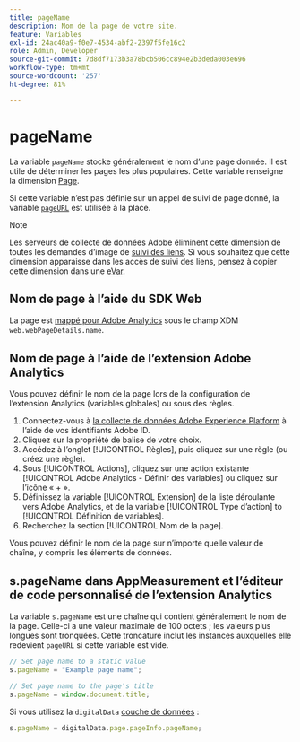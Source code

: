 ```yaml
---
title: pageName
description: Nom de la page de votre site.
feature: Variables
exl-id: 24ac40a9-f0e7-4534-abf2-2397f5fe16c2
role: Admin, Developer
source-git-commit: 7d8df7173b3a78bcb506cc894e2b3deda003e696
workflow-type: tm+mt
source-wordcount: '257'
ht-degree: 81%

---
```


# pageName

La variable `pageName` stocke généralement le nom d’une page donnée. Il est utile de déterminer les pages les plus populaires. Cette variable renseigne la dimension [Page](/help/components/dimensions/page.md).

Si cette variable n’est pas définie sur un appel de suivi de page donné, la variable [`pageURL`](pageurl.md) est utilisée à la place.

>[!NOTE]
>
>Les serveurs de collecte de données Adobe éliminent cette dimension de toutes les demandes dʼimage de [suivi des liens](/help/implement/vars/functions/tl-method.md). Si vous souhaitez que cette dimension apparaisse dans les accès de suivi des liens, pensez à copier cette dimension dans une [eVar](evar.md).

## Nom de page à l’aide du SDK Web

La page est [mappé pour Adobe Analytics](https://experienceleague.adobe.com/docs/analytics/implementation/aep-edge/variable-mapping.html?lang=fr) sous le champ XDM `web.webPageDetails.name`.

## Nom de page à l’aide de l’extension Adobe Analytics

Vous pouvez définir le nom de la page lors de la configuration de l’extension Analytics (variables globales) ou sous des règles.

1. Connectez-vous à [la collecte de données Adobe Experience Platform](https://experience.adobe.com/data-collection) à l’aide de vos identifiants Adobe ID.
2. Cliquez sur la propriété de balise de votre choix.
3. Accédez à l’onglet [!UICONTROL Règles], puis cliquez sur une règle (ou créez une règle).
4. Sous [!UICONTROL Actions], cliquez sur une action existante [!UICONTROL Adobe Analytics - Définir des variables] ou cliquez sur l’icône « + ».
5. Définissez la variable [!UICONTROL Extension] de la liste déroulante vers Adobe Analytics, et de la variable [!UICONTROL Type d’action] to [!UICONTROL Définition de variables].
6. Recherchez la section [!UICONTROL Nom de la page].

Vous pouvez définir le nom de la page sur n’importe quelle valeur de chaîne, y compris les éléments de données.

## s.pageName dans AppMeasurement et l’éditeur de code personnalisé de l’extension Analytics

La variable `s.pageName` est une chaîne qui contient généralement le nom de la page. Celle-ci a une valeur maximale de 100 octets ; les valeurs plus longues sont tronquées. Cette troncature inclut les instances auxquelles elle redevient `pageURL` si cette variable est vide.

```js
// Set page name to a static value
s.pageName = "Example page name";

// Set page name to the page's title
s.pageName = window.document.title;
```

Si vous utilisez la `digitalData` [couche de données](../../prepare/data-layer.md) :

```js
s.pageName = digitalData.page.pageInfo.pageName;
```
